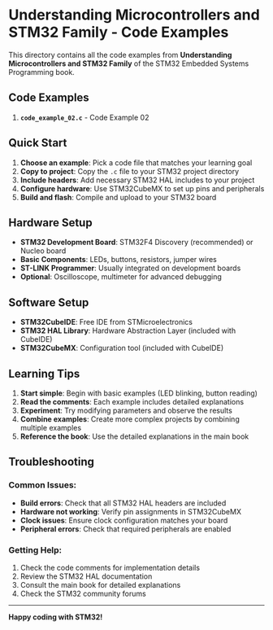 # Understanding Microcontrollers and STM32 Family - Code Examples

This directory contains all the code examples from **Understanding Microcontrollers and STM32 Family** of the STM32 Embedded Systems Programming book.

## Code Examples

 1. **`code_example_02.c`** - Code Example 02

## Quick Start

1. **Choose an example**: Pick a code file that matches your learning goal
2. **Copy to project**: Copy the `.c` file to your STM32 project directory
3. **Include headers**: Add necessary STM32 HAL includes to your project
4. **Configure hardware**: Use STM32CubeMX to set up pins and peripherals
5. **Build and flash**: Compile and upload to your STM32 board

## Hardware Setup

- **STM32 Development Board**: STM32F4 Discovery (recommended) or Nucleo board
- **Basic Components**: LEDs, buttons, resistors, jumper wires
- **ST-LINK Programmer**: Usually integrated on development boards
- **Optional**: Oscilloscope, multimeter for advanced debugging

## Software Setup

- **STM32CubeIDE**: Free IDE from STMicroelectronics
- **STM32 HAL Library**: Hardware Abstraction Layer (included with CubeIDE)
- **STM32CubeMX**: Configuration tool (included with CubeIDE)

## Learning Tips

1. **Start simple**: Begin with basic examples (LED blinking, button reading)
2. **Read the comments**: Each example includes detailed explanations
3. **Experiment**: Try modifying parameters and observe the results
4. **Combine examples**: Create more complex projects by combining multiple examples
5. **Reference the book**: Use the detailed explanations in the main book

## Troubleshooting

### Common Issues:

- **Build errors**: Check that all STM32 HAL headers are included
- **Hardware not working**: Verify pin assignments in STM32CubeMX
- **Clock issues**: Ensure clock configuration matches your board
- **Peripheral errors**: Check that required peripherals are enabled

### Getting Help:

1. Check the code comments for implementation details
2. Review the STM32 HAL documentation
3. Consult the main book for detailed explanations
4. Check the STM32 community forums

---

**Happy coding with STM32!**
